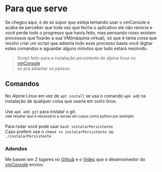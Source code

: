 # Para que serve
Se chegou aqui, é de se supor que esteja tentando usar o vmConsole e acaba de perceber que toda vez que fecha o aplicativo ele não reinicia 
e você perde todo o progresso que havia feito, mas pensando nisso existem processos que fixarão a sua VM(máquina virtual), só que é tanta
coisa que resolvi criar um script que adianta todo esse processo basta você digitar estes comandos e aguardar alguns minutos que tudo estará resolvido.<br>
>Script feito para a instalação persistente do alpine linux no [vmConsole](https://play.google.com/store/apps/details?id=sylirre.vmconsole) <br>
>só pra adiantar os passos.
## Comandos
No Alpine Linux em vez de ```apt install```
se usa o comando ``` apk add ``` 
na instalação de qualquer coisa que usaría em outro linux.<br><br>
Use ``` apk add git ``` 
para instalar o git.
 <br><sup> vale resaltar que é necessário a versão em casos como python por exemplo</sup>
<br><br>
Para rodar você pode usar
```bash instalarPersistente ``` <br>
Caso preferir use o ``` chmod +x instalarPersistente && ./instalarPersistente ``` 

### Adendos
Me baseei em 2 lugares no
[Github](https://github.com/sylirre/vmConsole/wiki/03-Installing-OS-on-Disk) e o
[Video](https://youtube.com/watch?v=UkuLASG2JDQ) que o desenvolvedor do [vmConsole](https://play.google.com/store/apps/details?id=sylirre.vmconsole) enviou
